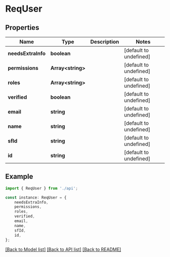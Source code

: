 # ReqUser


## Properties

Name | Type | Description | Notes
------------ | ------------- | ------------- | -------------
**needsExtraInfo** | **boolean** |  | [default to undefined]
**permissions** | **Array&lt;string&gt;** |  | [default to undefined]
**roles** | **Array&lt;string&gt;** |  | [default to undefined]
**verified** | **boolean** |  | [default to undefined]
**email** | **string** |  | [default to undefined]
**name** | **string** |  | [default to undefined]
**sfId** | **string** |  | [default to undefined]
**id** | **string** |  | [default to undefined]

## Example

```typescript
import { ReqUser } from './api';

const instance: ReqUser = {
    needsExtraInfo,
    permissions,
    roles,
    verified,
    email,
    name,
    sfId,
    id,
};
```

[[Back to Model list]](../README.md#documentation-for-models) [[Back to API list]](../README.md#documentation-for-api-endpoints) [[Back to README]](../README.md)
